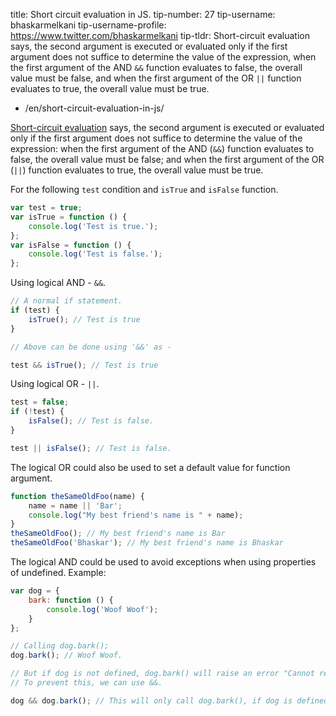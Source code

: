 title: Short circuit evaluation in JS.
tip-number: 27
tip-username: bhaskarmelkani
tip-username-profile: https://www.twitter.com/bhaskarmelkani
tip-tldr: Short-circuit evaluation says, the second argument is executed or evaluated only if the first argument does not suffice to determine the value of the expression, when the first argument of the AND `&&` function evaluates to false, the overall value must be false, and when the first argument of the OR `||` function evaluates to true, the overall value must be true.

-   /en/short-circuit-evaluation-in-js/

[Short-circuit evaluation](https://en.wikipedia.org/wiki/Short-circuit_evaluation) says, the second argument is executed or evaluated only if the first argument does not suffice to determine the value of the expression: when the first argument of the AND (`&&`) function evaluates to false, the overall value must be false; and when the first argument of the OR (`||`) function evaluates to true, the overall value must be true.

For the following `test` condition and `isTrue` and `isFalse` function.

```js
var test = true;
var isTrue = function () {
    console.log('Test is true.');
};
var isFalse = function () {
    console.log('Test is false.');
};
```

Using logical AND - `&&`.

```js
// A normal if statement.
if (test) {
    isTrue(); // Test is true
}

// Above can be done using '&&' as -

test && isTrue(); // Test is true
```

Using logical OR - `||`.

```js
test = false;
if (!test) {
    isFalse(); // Test is false.
}

test || isFalse(); // Test is false.
```

The logical OR could also be used to set a default value for function argument.

```js
function theSameOldFoo(name) {
    name = name || 'Bar';
    console.log("My best friend's name is " + name);
}
theSameOldFoo(); // My best friend's name is Bar
theSameOldFoo('Bhaskar'); // My best friend's name is Bhaskar
```

The logical AND could be used to avoid exceptions when using properties of undefined.
Example:

```js
var dog = {
    bark: function () {
        console.log('Woof Woof');
    }
};

// Calling dog.bark();
dog.bark(); // Woof Woof.

// But if dog is not defined, dog.bark() will raise an error "Cannot read property 'bark' of undefined."
// To prevent this, we can use &&.

dog && dog.bark(); // This will only call dog.bark(), if dog is defined.
```
